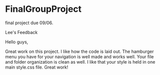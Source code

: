 # FinalGroupProject
final project due 09/06.

Lee's Feedback

Hello guys,

Great work on this project. I like how the code is laid out. The hamburger menu you have for your navigation is well made and works well. Your file and folder organization is clean as well. I like that your style is held in one main style.css file. Great work!